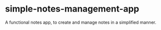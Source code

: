 # simple-notes-management-app
A functional notes app, to create and manage notes in a simplified manner.
